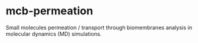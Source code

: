 # mcb-permeation
Small molecules permeation / transport through biomembranes analysis in molecular dynamics (MD) simulations. 
